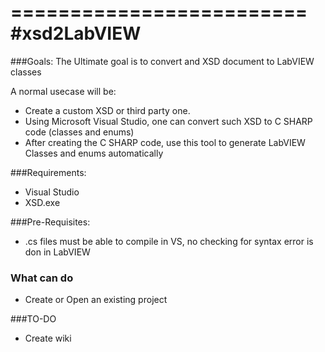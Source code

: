 =========================
#xsd2LabVIEW
=========================
###Goals:
The Ultimate goal is to convert and XSD document to LabVIEW classes

A normal usecase will be:

- Create a custom XSD or third party one.
- Using Microsoft Visual Studio, one can convert such XSD to C SHARP code (classes and enums)
- After creating the C SHARP code, use this tool to generate LabVIEW Classes and enums automatically

###Requirements:

- Visual Studio 
- XSD.exe



###Pre-Requisites:

- .cs files must be able to compile in VS, no checking for syntax error is don in LabVIEW

### What can do

- Create or Open an existing project

###TO-DO

- Create wiki 